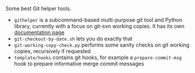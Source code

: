 
Some best Git helper tools.

* ``githelper`` is a subcommand-based multi-purpose git tool and Python library, currently with a focus on git-svn working copies. It has its own [documentation page](http://liyanage.github.io/git-tools/)
* ``git-checkout-by-date.sh`` lets you do exactly that
* ``git-working-copy-check.py`` performs some sanity checks on git working copies, recursively if requested
* ``template/hooks`` contains git hooks, for example a ``prepare-commit-msg`` hook to prepare informative merge commit messages
